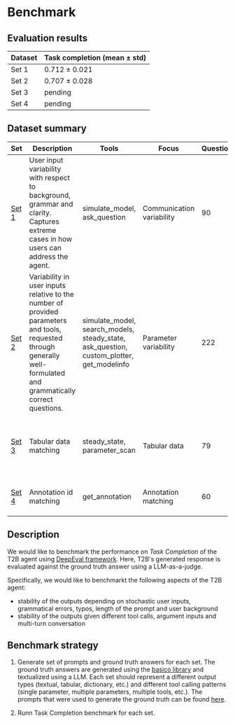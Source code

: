 # Benchmark

## Evaluation results

| Dataset | Task completion (mean ± std)  | 
|----------|----------|
| Set 1    | 0.712 ± 0.021   |
| Set 2    | 0.707 ± 0.028   |
| Set 3    | pending  | 
| Set 4    | pending  |


## Dataset summary

| Set | Description | Tools | Focus | Questions | Example |
|-----|-------------|-------|-------|-----------|---------|
| [Set 1](benchmark_questions_set1.json) | User input variability with respect to background, grammar and clarity. Captures extreme cases in how users can address the agent. | simulate_model, ask_question | Communication variability | 90 | "pls run sim BIOMD0000000027 1000 seconds get Mpp concentration" vs "I need to understand the MAPK signaling dynamics for my research..." |
| [Set 2](benchmark_questions_set2.json) | Variability in user inputs relative to the number of provided parameters and tools, requested through generally well-formulated and grammatically correct questions. | simulate_model, search_models, steady_state, ask_question, custom_plotter, get_modelinfo | Parameter variability | 222 | "Search for models on precision medicine, and then list the names of the models." |
| [Set 3](benchmark_questions_set3.json) | Tabular data matching | steady_state, parameter_scan | Tabular data | 79 | "Analyze MAPKK parameter impact on Mpp concentration over time in model 27. Use parameter scan from 1 to 100 with 10 steps." |
| [Set 4](benchmark_questions_set4.json) | Annotation id matching | get_annotation | Annotation matching | 60 | "what are the annotations for Mp and MKP3 in model 27?" |


## Description
We would like to benchmark the performance on *Task Completion* of the T2B agent using [DeepEval framework](https://deepeval.com/docs/getting-started). Here, T2B's generated response is evaluated against the ground truth answer using a LLM-as-a-judge.

Specifically, we would like to benchmarkt the following aspects of the T2B agent:

* stability of the outputs depending on stochastic user inputs, grammatical errors, typos, length of the prompt and user background
* stability of the outputs given different tool calls, argument inputs and multi-turn conversation


## Benchmark strategy

1. Generate set of prompts and ground truth answers for each set. The ground truth answers are generated using the [basico library](https://github.com/copasi/basico) and textualized using a LLM. Each set should represent a different output types (textual, tabular, dictionary, etc.) and different tool calling patterns (single parameter, multiple parameters, multiple tools, etc.). The prompts that were used to generate the ground truth can be found [here](generating_QnA_pairs.md).

2. Runn Task Completion benchmark for each set.
